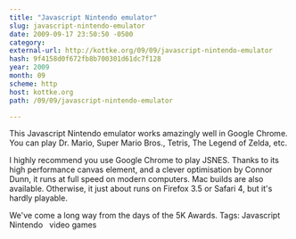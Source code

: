 ```yaml
---
title: "Javascript Nintendo emulator"
slug: javascript-nintendo-emulator
date: 2009-09-17 23:50:50 -0500
category: 
external-url: http://kottke.org/09/09/javascript-nintendo-emulator
hash: 9f4158d0f672fb8b700301d61dc7f128
year: 2009
month: 09
scheme: http
host: kottke.org
path: /09/09/javascript-nintendo-emulator

---
```


This Javascript Nintendo emulator works amazingly well in Google Chrome. You can play Dr. Mario, Super Mario Bros., Tetris, The Legend of Zelda, etc.


I highly recommend you use Google Chrome to play JSNES. Thanks to its high performance canvas element, and a clever optimisation by Connor Dunn, it runs at full speed on modern computers. Mac builds are also available. Otherwise, it just about runs on Firefox 3.5 or Safari 4, but it's hardly playable.


We've come a long way from the days of the 5K Awards.
 Tags: Javascript   Nintendo   video games
